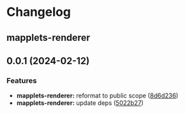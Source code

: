 # Changelog

## mapplets-renderer

## 0.0.1 (2024-02-12)


### Features

* **mapplets-renderer:** reformat to public scope ([8d6d236](https://github.com/mapplesorg/mapplets/commit/8d6d23651d2b8b7e8a534bd8d9bc2d4f089bb352))
* **mapplets-renderer:** update deps ([5022b27](https://github.com/mapplesorg/mapplets/commit/5022b27f05f394d4682ad31d2a0da94617d9a2b0))


